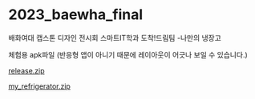 # 2023_baewha_final
배화여대 캡스톤 디자인 전시회
스마트IT학과 도착!드림팀
-나만의 냉장고

체험용 apk파일
(반응형 앱이 아니기 때문에 레이아웃이 어긋나 보일 수 있습니다.)

[release.zip](https://github.com/Kimyejean/2023_baewha_final/files/13443180/release.zip)

[my_refrigerator.zip](https://github.com/Kimyejean/2023_baewha_final/files/13445087/my_refrigerator.zip)
